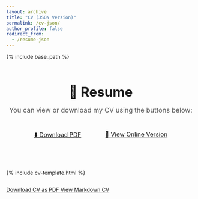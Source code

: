 ```yaml
---
layout: archive
title: "CV (JSON Version)"
permalink: /cv-json/
author_profile: false
redirect_from:
  - /resume-json
---
```


{% include base_path %}

<!-- 样式文件导入 -->
<link rel="stylesheet" href="{{ base_path }}/assets/css/cv-style.css">
<link rel="stylesheet" href="https://cdnjs.cloudflare.com/ajax/libs/font-awesome/5.15.4/css/all.min.css">

<!-- 响应式样式 -->
<style>
  .archive {
    width: 80%;
    margin: 0 auto;
    float: none;
    padding-right: 0;
  }

  @media (min-width: 80em) {
    .archive {
      width: 70%;
    }
  }
</style>

<!-- 插入 CV 模板 -->
<div class="resume-section" style="max-width: 700px; margin: 4rem auto; text-align: center;">
  <h2 style="font-size: 2.2rem; font-weight: bold; margin-bottom: 1rem;">📄 Resume</h2>
  <p style="font-size: 1.1rem; color: #555;">You can view or download my CV using the buttons below:</p>

  <div style="margin-top: 2rem; display: flex; justify-content: center; gap: 1rem;">
    <a href="/files/cv.pdf" class="btn btn--primary" style="padding: 0.8rem 1.5rem; font-size: 1rem;">⬇️ Download PDF</a>
    <a href="/cv/" class="btn btn--outline" style="padding: 0.8rem 1.5rem; font-size: 1rem;">🧾 View Online Version</a>
  </div>
</div>

{% include cv-template.html %}

<!-- 下载按钮区域 -->
<div class="cv-download-links" style="margin-top: 2em;">
  <a href="{{ base_path }}/files/cv.pdf" class="btn btn--primary">
    <i class="fas fa-file-pdf"></i> Download CV as PDF
  </a>
  <a href="{{ base_path }}/cv/" class="btn btn--inverse">
    <i class="fas fa-file-alt"></i> View Markdown CV
  </a>
</div>
